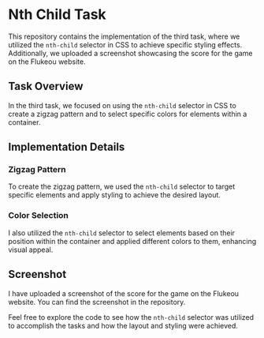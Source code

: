 # Nth Child Task

This repository contains the implementation of the third task, where we utilized the `nth-child` selector in CSS to achieve specific styling effects. Additionally, we uploaded a screenshot showcasing the score for the game on the Flukeou website.

## Task Overview

In the third task, we focused on using the `nth-child` selector in CSS to create a zigzag pattern and to select specific colors for elements within a container.

## Implementation Details

### Zigzag Pattern

To create the zigzag pattern, we used the `nth-child` selector to target specific elements and apply styling to achieve the desired layout.

### Color Selection

I also utilized the `nth-child` selector to select elements based on their position within the container and applied different colors to them, enhancing visual appeal.

## Screenshot

I have uploaded a screenshot of the score for the game on the Flukeou website. You can find the screenshot in the repository.

Feel free to explore the code to see how the `nth-child` selector was utilized to accomplish the tasks and how the layout and styling were achieved.

